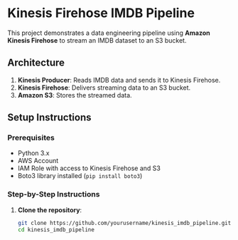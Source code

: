 # Kinesis Firehose IMDB Pipeline

This project demonstrates a data engineering pipeline using **Amazon Kinesis Firehose** to stream an IMDB dataset to an S3 bucket.

## Architecture
1. **Kinesis Producer**: Reads IMDB data and sends it to Kinesis Firehose.
2. **Kinesis Firehose**: Delivers streaming data to an S3 bucket.
3. **Amazon S3**: Stores the streamed data.

## Setup Instructions

### Prerequisites
- Python 3.x
- AWS Account
- IAM Role with access to Kinesis Firehose and S3
- Boto3 library installed (`pip install boto3`)

### Step-by-Step Instructions

1. **Clone the repository**:
   ```bash
   git clone https://github.com/yourusername/kinesis_imdb_pipeline.git
   cd kinesis_imdb_pipeline

